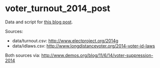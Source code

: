 voter_turnout_2014_post
=======================

Data and script for [this blog
post](http://oliversherouse.com/ppe/2014/11/10/voter_turnout.html).

Sources:
* data/turnout.csv: http://www.electproject.org/2014g
* data/idlaws.csv: http://www.longdistancevoter.org/2014-voter-id-laws

Both sources via: http://www.demos.org/blog/11/6/14/voter-suppression-2014
